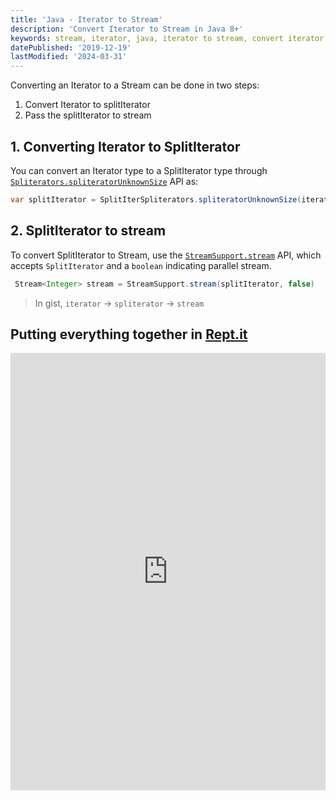 ```yaml
---
title: 'Java - Iterator to Stream'
description: 'Convert Iterator to Stream in Java 8+'
keywords: stream, iterator, java, iterator to stream, convert iterator to stream, java 8
datePublished: '2019-12-19'
lastModified: '2024-03-31'
---
```


Converting an Iterator to a Stream can be done in two steps:

1. Convert Iterator to splitIterator
2. Pass the splitIterator to stream

## 1. Converting Iterator to SplitIterator

You can convert an Iterator type to a SplitIterator type through [`Spliterators.spliteratorUnknownSize`](https://docs.oracle.com/javase/8/docs/api/java/util/Spliterators.html#spliteratorUnknownSize-java.util.Iterator-int-) API as:

```java
var splitIterator = SplitIterSpliterators.spliteratorUnknownSize(iterator, Spliterator.ORDERED)
```

## 2. SplitIterator to stream 

To convert SplitIterator to Stream, use the [`StreamSupport.stream`](https://docs.oracle.com/javase/8/docs/api/java/util/stream/StreamSupport.html#stream-java.util.Spliterator-boolean-) API, which accepts `SplitIterator` and a `boolean` indicating parallel stream.

```java
 Stream<Integer> stream = StreamSupport.stream(splitIterator, false)
```

> In gist, `iterator` → `spliterator` → `stream`

## Putting everything together in [Rept.it](https://repl.it/@DM8tyProgrammer/iterator-to-stream)

<iframe height="700px" width="100%" src="https://repl.it/@DM8tyProgrammer/iterator-to-stream?lite=true" scrolling="no" frameborder="no" allowtransparency="true" allowfullscreen="true" sandbox="allow-forms allow-pointer-lock allow-popups allow-same-origin allow-scripts allow-modals"></iframe>
